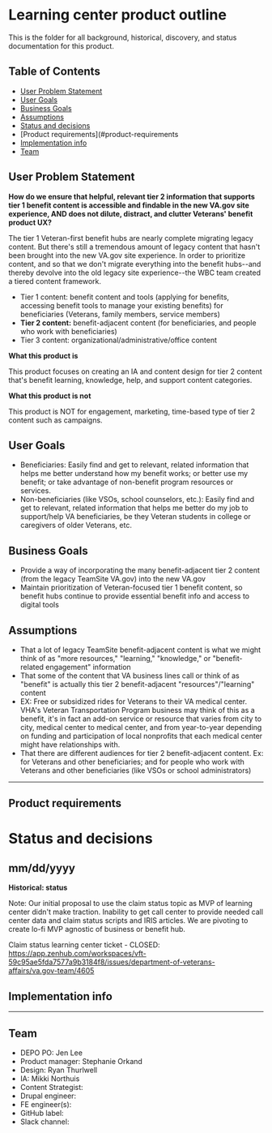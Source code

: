 # Learning center product outline

This is the folder for all background, historical, discovery, and status documentation for this product.

## Table of Contents
- [User Problem Statement](#user-problem-statement)
- [User Goals](#user-goals)
- [Business Goals](#business-goals)
- [Assumptions](#assumptions)
- [Status and decisions](#status-and-decisions)
- [Product requirements](#product-requirements
- [Implementation info](#implementation-info)
- [Team](#team)




## User Problem Statement

**How do we ensure that helpful, relevant tier 2 information that supports tier 1 benefit content is accessible and findable in the new VA.gov site experience, AND does not dilute, distract, and clutter Veterans' benefit product UX?**

The tier 1 Veteran-first benefit hubs are nearly complete migrating legacy content. But there's still a tremendous amount of legacy content that hasn't been brought into the new VA.gov site experience. In order to prioritize content, and so that we don't migrate everything into the benefit hubs--and thereby devolve into the old legacy site experience--the WBC team created a tiered content framework. 

- Tier 1 content: benefit content and tools (applying for benefits, accessing benefit tools to manage your existing benefits) for beneficiaries (Veterans, family members, service members) 
- __Tier 2 content:__ benefit-adjacent content (for beneficiaries, and people who work with beneficiaries)
- Tier 3 content: organizational/administrative/office content

__What this product is__

This product focuses on creating an IA and content design for tier 2 content that's benefit learning, knowledge, help, and support content categories. 

__What this product is not__

This product is NOT for engagement, marketing, time-based type of tier 2 content such as campaigns. 


## User Goals
- Beneficiaries: Easily find and get to relevant, related information that helps me better understand how my benefit works; or better use my benefit; or take advantage of non-benefit program resources or services. 
- Non-beneficiaries (like VSOs, school counselors, etc.): Easily find and get to relevant, related information that helps me better do my job to support/help VA beneficiaries, be they Veteran students in college or caregivers of older Veterans, etc. 


## Business Goals
- Provide a way of incorporating the many benefit-adjacent tier 2 content (from the legacy TeamSite VA.gov) into the new VA.gov 
- Maintain prioritization of Veteran-focused tier 1 benefit content, so benefit hubs continue to provide essential benefit info and access to digital tools


## Assumptions
- That a lot of legacy TeamSite benefit-adjacent content is what we might think of as "more resources," "learning," "knowledge," or "benefit-related engagement" information
- That some of the content that VA business lines call or think of as "benefit" is actually this tier 2 benefit-adjacent "resources"/"learning" content
- EX: Free or subsidized rides for Veterans to their VA medical center. VHA's Veteran Transportation Program business may think of this as a benefit, it's in fact an add-on service or resource that varies from city to city, medical center to medical center, and from year-to-year depending on funding and participation of local nonprofits that each medical center might have relationships with. 
- That there are different audiences for tier 2 benefit-adjacent content. Ex: for Veterans and other beneficiaries; and for people who work with Veterans and other beneficiaries (like VSOs or school administrators)

---

## Product requirements


# Status and decisions

## mm/dd/yyyy


__Historical: status__

Note: Our initial proposal to use the claim status topic as MVP of learning center didn't make traction. Inability to get call center to provide needed call center data and claim status scripts and IRIS articles. We are pivoting to create lo-fi MVP agnostic of business or benefit hub. 

Claim status learning center ticket - CLOSED: https://app.zenhub.com/workspaces/vft-59c95ae5fda7577a9b3184f8/issues/department-of-veterans-affairs/va.gov-team/4605


## Implementation info



---

## Team

- DEPO PO: Jen Lee
- Product manager: Stephanie Orkand
- Design: Ryan Thurlwell
- IA: Mikki Northuis
- Content Strategist:
- Drupal engineer:
- FE engineer(s): 
- GitHub label: 
- Slack channel: 
